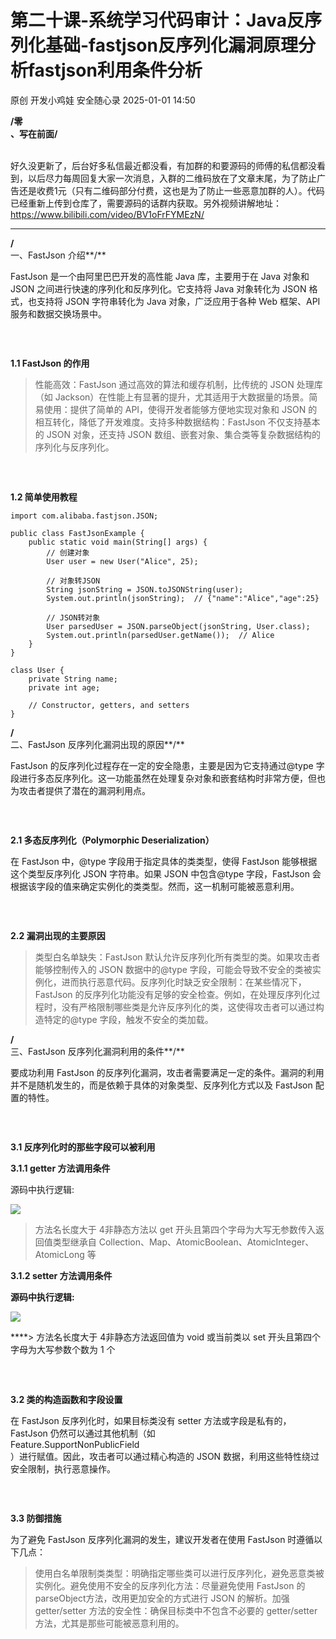 #  第二十课-系统学习代码审计：Java反序列化基础-fastjson反序列化漏洞原理分析fastjson利用条件分析   
原创 开发小鸡娃  安全随心录   2025-01-01 14:50  
  
**/****零**  
、写在前面**/**  
  
      
好久没更新了，后台好多私信最近都没看，有加群的和要源码的师傅的私信都没看到，以后尽力每周回复大家一次消息，入群的二维码放在了文章末尾，为了防止广告还是收费1元（只有二维码部分付费，这也是为了防止一些恶意加群的人）。代码已经重新上传到仓库了，需要源码的话群内获取。另外视频讲解地址： https://www.bilibili.com/video/BV1oFrFYMEzN/  
  
****  
**/**  
一、FastJson 介绍**/**  
  
  
FastJson 是一个由阿里巴巴开发的高性能 Java 库，主要用于在 Java 对象和 JSON 之间进行快速的序列化和反序列化。它支持将 Java 对象转化为 JSON 格式，也支持将 JSON 字符串转化为 Java 对象，广泛应用于各种 Web 框架、API 服务和数据交换场景中。  
  
  
###      
  
**1.1 FastJson 的作用**  
> 性能高效：FastJson 通过高效的算法和缓存机制，比传统的 JSON 处理库（如 Jackson）在性能上有显著的提升，尤其适用于大数据量的场景。简易使用：提供了简单的 API，使得开发者能够方便地实现对象和 JSON 的相互转化，降低了开发难度。支持多种数据结构：FastJson 不仅支持基本的 JSON 对象，还支持 JSON 数组、嵌套对象、集合类等复杂数据结构的序列化与反序列化。  
  
  
  
###      
  
**1.2 简单使用教程**  
  
```
import com.alibaba.fastjson.JSON;

public class FastJsonExample {
    public static void main(String[] args) {
        // 创建对象
        User user = new User("Alice", 25);

        // 对象转JSON
        String jsonString = JSON.toJSONString(user);
        System.out.println(jsonString);  // {"name":"Alice","age":25}

        // JSON转对象
        User parsedUser = JSON.parseObject(jsonString, User.class);
        System.out.println(parsedUser.getName());  // Alice
    }
}

class User {
    private String name;
    private int age;

    // Constructor, getters, and setters
}
```  
  
  
**/**  
二、FastJson 反序列化漏洞出现的原因**/**  
  
  
FastJson 的反序列化过程存在一定的安全隐患，主要是因为它支持通过@type 字段进行多态反序列化。这一功能虽然在处理复杂对象和嵌套结构时非常方便，但也为攻击者提供了潜在的漏洞利用点。  
###      
  
**2.1 多态反序列化（Polymorphic Deserialization）**  
  
在 FastJson 中，@type 字段用于指定具体的类类型，使得 FastJson 能够根据这个类型反序列化 JSON 字符串。如果 JSON 中包含@type 字段，FastJson 会根据该字段的值来确定实例化的类类型。然而，这一机制可能被恶意利用。  
  
###      
  
**2.2 漏洞出现的主要原因**  
> 类型白名单缺失：FastJson 默认允许反序列化所有类型的类。如果攻击者能够控制传入的 JSON 数据中的@type 字段，可能会导致不安全的类被实例化，进而执行恶意代码。反序列化时缺乏安全限制：在某些情况下，FastJson 的反序列化功能没有足够的安全检查。例如，在处理反序列化过程时，没有严格限制哪些类是允许反序列化的类，这使得攻击者可以通过构造特定的@type 字段，触发不安全的类加载。  
  
  
**/**  
三、FastJson 反序列化漏洞利用的条件**/**  
  
  
要成功利用 FastJson 的反序列化漏洞，攻击者需要满足一定的条件。漏洞的利用并不是随机发生的，而是依赖于具体的对象类型、反序列化方式以及 FastJson 配置的特性。  
  
  
###      
  
**3.1 反序列化时的那些字段可以被利用**  
  
  
**3.1.1 getter 方法调用条件**  
  
源码中执行逻辑:  
  
![](https://mmbiz.qpic.cn/sz_mmbiz_png/9MnpyqibuMRaC7TSrlKbtQvueIUt5dOZ1RHjnMRhJQKtic9XdU0remiaNibtuiaMDHvfWudrNOGZO9MLU1YQXGLQooQ/640?wx_fmt=png&from=appmsg "")  
  
> 方法名长度大于 4非静态方法以 get 开头且第四个字母为大写无参数传入返回值类型继承自 Collection、Map、AtomicBoolean、AtomicInteger、AtomicLong 等  
  
  
**3.1.2 setter 方法调用条件**  
  
**源码中执行逻辑:**  
  
![](https://mmbiz.qpic.cn/sz_mmbiz_png/9MnpyqibuMRaC7TSrlKbtQvueIUt5dOZ1AosfVZSCG4Y3MthxXFlOm7M8R3TAlW7E3HtRqicZgGACJOFDVjYtMEA/640?wx_fmt=png&from=appmsg "")  
  
****> 方法名长度大于 4非静态方法返回值为 void 或当前类以 set 开头且第四个字母为大写参数个数为 1 个  
  
  
  
###      
  
**3.2 类的构造函数和字段设置**  
  
在 FastJson 反序列化时，如果目标类没有 setter 方法或字段是私有的，FastJson 仍然可以通过其他机制（如  
Feature.SupportNonPublicField  
）进行赋值。因此，攻击者可以通过精心构造的 JSON 数据，利用这些特性绕过安全限制，执行恶意操作。  
  
  
###      
  
**3.3 防御措施**  
  
为了避免 FastJson 反序列化漏洞的发生，建议开发者在使用 FastJson 时遵循以下几点：  
> 使用白名单限制类类型：明确指定哪些类可以进行反序列化，避免恶意类被实例化。避免使用不安全的反序列化方法：尽量避免使用 FastJson 的parseObject方法，改用更加安全的方式进行 JSON 的解析。加强 getter/setter 方法的安全性：确保目标类中不包含不必要的 getter/setter 方法，尤其是那些可能被恶意利用的。  
  
  
  
